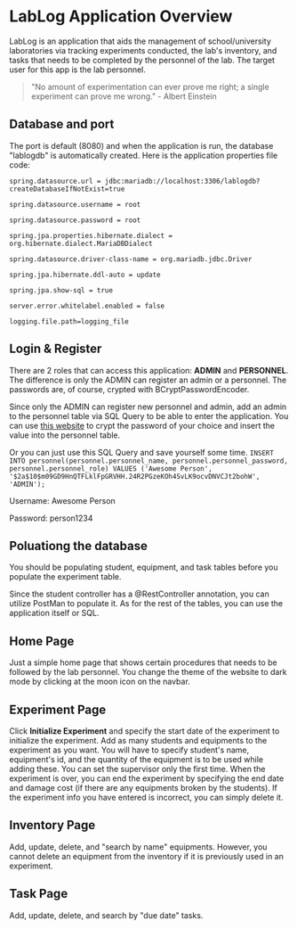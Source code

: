 # LabLog Application Overview

LabLog is an application that aids the management of school/university laboratories via tracking experiments conducted, the lab's inventory, and tasks that needs to be completed by the personnel of the lab. The target user for this app is the lab personnel.

> "No amount of experimentation can ever prove me right; a single experiment can prove me wrong." - Albert Einstein

## Database and port

The port is default (8080) and when the application is run, the database "lablogdb" is automatically created. Here is the application properties file code:

`spring.datasource.url = jdbc:mariadb://localhost:3306/lablogdb?createDatabaseIfNotExist=true`

`spring.datasource.username = root`

`spring.datasource.password = root`

`spring.jpa.properties.hibernate.dialect = org.hibernate.dialect.MariaDBDialect`

`spring.datasource.driver-class-name = org.mariadb.jdbc.Driver`

`spring.jpa.hibernate.ddl-auto = update`

`spring.jpa.show-sql = true`

`server.error.whitelabel.enabled = false`

`logging.file.path=logging_file`

## Login & Register

There are 2 roles that can access this application: **ADMIN** and **PERSONNEL**. The difference is only the ADMIN can register an admin or a personnel.
The passwords are, of course, crypted with BCryptPasswordEncoder.

Since only the ADMIN can register new personnel and admin, add an admin to the personnel table via SQL Query to be able to enter the application.
You can use [this website](https://www.browserling.com/tools/bcrypt) to crypt the password of your choice and insert the value into the personnel table.

Or you can just use this SQL Query and save yourself some time.
`INSERT INTO personnel(personnel.personnel_name, personnel.personnel_password, personnel.personnel_role) VALUES ('Awesome Person', '$2a$10$m09GD9HnQTFLklFpGRVHH.24R2PGzeKOh4SvLK9ocvDNVCJt2bohW', 'ADMIN');`

Username: Awesome Person

Password: person1234

## Poluationg the database

You should be populating student, equipment, and task tables before you populate the experiment
table.

Since the student controller has a @RestController annotation, you can utilize PostMan to populate it. As for the rest of the tables, you can use the application itself or SQL.

## Home Page

Just a simple home page that shows certain procedures that needs to be followed by the lab personnel. You change the theme of the website to dark mode by clicking at the moon icon on the navbar.

## Experiment Page

Click **Initialize Experiment** and specify the start date of the experiment to initialize the experiment. Add as many students and equipments to the experiment as you want. You will have to specify student's name, equipment's id, and the quantity of the equipment is to be used while adding these. You can set the supervisor only the first time. When the experiment is over, you can end the experiment by specifying the end date and damage cost (if there are any equipments broken by the students). If the experiment info you have entered is incorrect, you can simply delete it.

## Inventory Page
Add, update, delete, and "search by name" equipments. However, you cannot delete an equipment from the inventory if it is previously used in an experiment.

## Task Page
Add, update, delete, and search by "due date" tasks.
